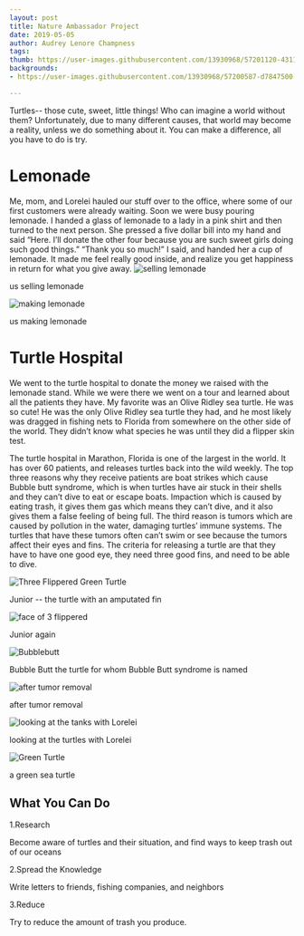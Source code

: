 ```yaml
---
layout: post
title: Nature Ambassador Project
date: 2019-05-05
author: Audrey Lenore Champness
tags:
thumb: https://user-images.githubusercontent.com/13930968/57201120-43111700-6f49-11e9-9e76-42866dc02ef7.png
backgrounds:
- https://user-images.githubusercontent.com/13930968/57200587-d7847500-6f5b-11e9-9697-c90ff7c0eb44.JPG

---
```

Turtles-- those cute, sweet, little things!  Who can imagine a world without them? Unfortunately, due to many different causes,
that world may become a reality, unless we do something about it. You can make a difference, all you have to do is try.

Lemonade
=========
Me, mom, and Lorelei hauled our stuff over to  the office, where some of our first customers were already waiting. 
Soon we were busy pouring lemonade. I handed a glass of lemonade to a lady in a pink shirt and then turned to the next person.
She pressed a five dollar bill into my hand and said “Here. I’ll donate the other four because you are such sweet girls doing such good 
things.”  “Thank you so much!” I said, and handed her a cup of lemonade. It made me feel really good inside, and realize you get 
happiness in return for what you give away.
![selling lemonade](https://user-images.githubusercontent.com/13930968/57200642-5e395200-6f5c-11e9-9207-96e605ba753d.JPG)

us selling lemonade

![making lemonade](https://user-images.githubusercontent.com/13930968/57200682-a5274780-6f5c-11e9-91d7-229b68f74cc1.JPG)

us making lemonade


Turtle Hospital
===============
We went to the turtle hospital to donate the money we raised with the lemonade stand. While we were there we went on a tour and learned 
about all the patients they have. My favorite was an Olive Ridley sea turtle. He was so cute! He was the only Olive Ridley sea turtle
they had, and he most likely was dragged in fishing nets to Florida from somewhere on the other side of the world. They didn’t know what
species he was until they did a flipper skin test.  

The turtle hospital in Marathon, Florida is one of the largest in the world. It has over 60 patients, and releases turtles back into 
the wild weekly. The top three reasons why they receive patients are boat strikes which cause Bubble butt syndrome, which is when turtles
have air stuck in their shells and they can’t dive to eat or escape boats. Impaction which is caused by eating trash, it gives them gas 
which means they can’t dive, and it also gives them a false feeling of being full. The third reason is tumors which are caused by 
pollution in the water, damaging turtles’ immune systems. The turtles that have these tumors often can’t swim or see because the tumors 
affect their eyes and fins. The criteria for releasing a turtle are that they have to have one good eye, they need three good fins, 
and need to be able to dive.

![Three Flippered Green Turtle](https://user-images.githubusercontent.com/13930968/57200563-aad05d80-6f5b-11e9-8f4c-7c1b61990ccb.JPG)

Junior -- the turtle with an amputated fin

![face of 3 flippered](https://user-images.githubusercontent.com/13930968/57200587-d7847500-6f5b-11e9-9697-c90ff7c0eb44.JPG)

Junior again

![Bubblebutt](https://user-images.githubusercontent.com/13930968/57200597-fc78e800-6f5b-11e9-868a-0bcfaec6aa3a.JPG)

Bubble Butt the turtle for whom Bubble Butt syndrome is named

![after tumor removal](https://user-images.githubusercontent.com/13930968/57200606-216d5b00-6f5c-11e9-8923-480d3fc39175.JPG)

after tumor removal 

![looking at the tanks with Lorelei](https://user-images.githubusercontent.com/13930968/57200620-3518c180-6f5c-11e9-8e88-576b47d378c3.JPG)

looking at the turtles with Lorelei 

![Green Turtle](https://user-images.githubusercontent.com/13930968/57200633-49f55500-6f5c-11e9-9255-6de839789c1d.JPG)

a green sea turtle



What You Can Do
---------------

1.Research

Become aware of turtles and their situation, and find ways to keep trash out of our oceans

2.Spread the Knowledge 

Write letters to friends, fishing companies, and neighbors 

3.Reduce

Try to reduce the amount of trash you produce.



